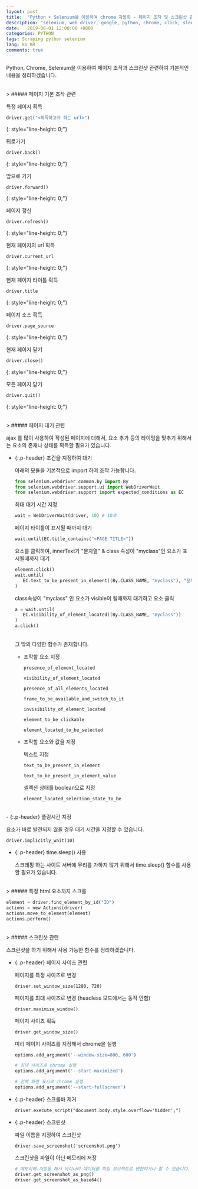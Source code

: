 ```yaml
---
layout: post
title:  "Python + Selenium을 이용하여 chrome 자동화 - 페이지 조작 및 스크린샷 관련 정리"
description: "selenium, web driver, google, python, chrome, click, sleep"
date:   2019-06-01 12:00:00 +0800
categories: PYTHON
tags: Scraping python selenium
lang: ko_KR
comments: true
---
```



Python, Chrome, Selenium을 이용하여 페이지 조작과 스크린샷 관련하여 기본적인 내용을 정리하겠습니다.


<br>
> ##### 페이지 기본 조작 관련

특정 페이지 획득

~~~python
driver.get("<획득하고자 하는 url>")
~~~
{: style="line-height: 0;"}

뒤로가기
  
~~~python
driver.back()
~~~
{: style="line-height: 0;"}
  
앞으로 가기
  
~~~python
driver.forward()
~~~
{: style="line-height: 0;"}

페이지 갱신
  
~~~python
driver.refresh()
~~~
{: style="line-height: 0;"}

현재 페이지의 url 획득
  
~~~python
driver.current_url
~~~
{: style="line-height: 0;"}

현재 페이지 타이틀 획득
  
~~~python
driver.title
~~~
{: style="line-height: 0;"}

페이지 소스 획득
  
~~~python
driver.page_source
~~~
{: style="line-height: 0;"}

현재 페이지 닫기
  
~~~python
driver.close()
~~~
{: style="line-height: 0;"}

모든 페이지 닫기
  
~~~python
driver.quit()
~~~
{: style="line-height: 0;"}


<br>
> ##### 페이지 대기 관련

ajax 를 많이 사용하여 작성된 페이지에 대해서, 요소 추가 등의 타이밍을 맞추기 위해서는 요소의 존재나 상태를 획득할 필요가 있습니다.

- {:.p-header} 조건을 지정하여 대기
  
   아래의 모듈을 기본적으로 import 하여 조작 가능합니다.

   ~~~python
   from selenium.webdriver.common.by import By
   from selenium.webdriver.support.ui import WebDriverWait
   from selenium.webdriver.support import expected_conditions as EC
   ~~~

   최대 대기 시간 지정
   ~~~python
   wait = WebDriverWait(driver, 10) # 10초
   ~~~

   페이지 타이틀이 표시될 때까지 대기
   ~~~python
   wait.until(EC.title_contains("<PAGE TITLE>"))
   ~~~

   요소를 클릭하여, innerText가 "문자열" & class 속성이 "myclass"인 요소가 표시될때까지 대기
   ~~~python
   element.click()
   wait.until(
      EC.text_to_be_present_in_element((By.CLASS_NAME, "myclass"), "문자열")
   )
   ~~~

   class속성이 "myclass" 인 요소가 visible이 될때까지 대기하고 요소 클릭
   ~~~python
   a = wait.until(
      EC.visibility_of_element_located((By.CLASS_NAME, "myclass"))
   )
   a.click()
   ~~~

   <br>
   그 밖의 다양한 함수가 존재합니다.

   * 조작할 요소 지정
  
      `presence_of_element_located` 

      `visibility_of_element_located` 

      `presence_of_all_elements_located` 

      `frame_to_be_available_and_switch_to_it` 

      `invisibility_of_element_located` 

      `element_to_be_clickable` 

      `element_located_to_be_selected` 

   * 조작할 요소와 값을 지정

      텍스트 지정

      `text_to_be_present_in_element`

      `text_to_be_present_in_element_value`

      셀렉션 상태를 boolean으로 지정

      `element_located_selection_state_to_be` 

<br>
- {:.p-header} 폴링시간 지정
  
   요소가 바로 발견되지 않을 경우 대기 시간을 지정할 수 있습니다.

   `driver.implicitly_wait(10)`


- {:.p-header} time.sleep() 사용
  
   스크래핑 하는 사이트 서버에 무리를 가하지 않기 위해서 time.sleep() 함수를 사용할 필요가 있습니다.


<br>
> ##### 특정 html 요소까지 스크롤

   ~~~python
   element = driver.find_element_by_id("ID")
   actions = new Actions(driver)
   actions.move_to_element(element)
   actions.perform()
   ~~~


<br>
> ##### 스크린샷 관련

   스크린샷을 하기 위해서 사용 가능한 함수를 정리하겠습니다.

- {:.p-header} 페이지 사이즈 관련
  
   페이지를 특정 사이즈로 변경
   
   `driver.set_window_size(1280, 720)`

   페이지를 최대 사이즈로 변경 (headless 모드에서는 동작 안함)

   `driver.maximize_window()`

   페이지 사이즈 획득

   `driver.get_window_size()`

   미리 페이지 사이즈를 지정해서 chrome을 실행

   ~~~python
   options.add_argument('--window-size=800, 600')

   # 최대 사이즈로 chrome 실행
   options.add_argument('--start-maximized')  

   # 전체 화면 표시로 chrome 실행
   options.add_argument('--start-fullscreen')  
   ~~~

- {:.p-header} 스크롤바 제거
  
   `driver.execute_script("document.body.style.overflow='hidden';")`

- {:.p-header} 스크린샷
  
   파일 이름을 지정하여 스크린샷

   `driver.save_screenshot('screenshot.png')`

   스크린샷을 파일이 아닌 메모리에 저장

   ~~~python
   # 메모리에 저장을 해서 바이너리 데이터를 파일 오브젝트로 변환하거나 할 수 있습니다.
   driver.get_screenshot_as_png()
   driver.get_screenshot_as_base64()
   ~~~


<br><br>

